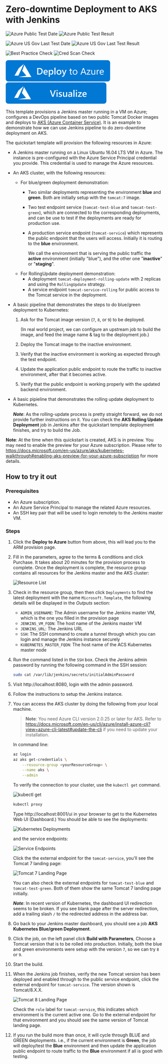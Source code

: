# Zero-downtime Deployment to AKS with Jenkins

![Azure Public Test Date](https://azurequickstartsservice.blob.core.windows.net/badges/301-jenkins-aks-zero-downtime-deployment/PublicLastTestDate.svg)
![Azure Public Test Result](https://azurequickstartsservice.blob.core.windows.net/badges/301-jenkins-aks-zero-downtime-deployment/PublicDeployment.svg)

![Azure US Gov Last Test Date](https://azurequickstartsservice.blob.core.windows.net/badges/301-jenkins-aks-zero-downtime-deployment/FairfaxLastTestDate.svg)
![Azure US Gov Last Test Result](https://azurequickstartsservice.blob.core.windows.net/badges/301-jenkins-aks-zero-downtime-deployment/FairfaxDeployment.svg)

![Best Practice Check](https://azurequickstartsservice.blob.core.windows.net/badges/301-jenkins-aks-zero-downtime-deployment/BestPracticeResult.svg)
![Cred Scan Check](https://azurequickstartsservice.blob.core.windows.net/badges/301-jenkins-aks-zero-downtime-deployment/CredScanResult.svg)

[![Deploy To Azure](https://raw.githubusercontent.com/Azure/azure-quickstart-templates/master/1-CONTRIBUTION-GUIDE/images/deploytoazure.svg?sanitize=true)]("https://portal.azure.com/#create/Microsoft.Template/uri/https%3A%2F%2Fraw.githubusercontent.com%2FAzure%2Fazure-quickstart-templates%2Fmaster%2F301-jenkins-aks-zero-downtime-deployment%2Fazuredeploy.json")  [![Visualize](https://raw.githubusercontent.com/Azure/azure-quickstart-templates/master/1-CONTRIBUTION-GUIDE/images/visualizebutton.svg?sanitize=true)]("http://armviz.io/#/?load=https%3A%2F%2Fraw.githubusercontent.com%2FAzure%2Fazure-quickstart-templates%2Fmaster%2F301-jenkins-aks-zero-downtime-deployment%2Fazuredeploy.json")

This template provisions a Jenkins master running in a VM on Azure; configures a DevOps pipeline based on
two public Tomcat Docker images and deploys to [AKS (Azure Container Service)](https://azure.microsoft.com/en-us/services/container-service/).
It is an example to demonstrate how we can use Jenkins pipeline to do zero-downtime deployment on AKS.

The quickstart template will provision the following resources in Azure:

* A Jenkins master running on a Linux Ubuntu 16.04 LTS VM in Azure. The instance is pre-configured with
   the Azure Service Principal credential you provide. This credential is used to manage the Azure resources.
* An AKS cluster, with the following resources:
   * For blue/green deployment demonstration:
      * Two similar deployments representing the environment **blue** and **green**. Both are initially setup with the 
         `tomcat:7` image.
      * Two test endpoint service (`tomcat-test-blue` and `tomcat-test-green`), which are connected to the corresponding
         deployments, and can be use to test if the deployments are ready for production use.
      * A production service endpoint (`tomcat-service`) which represents the public endpoint that the users will access.
         Initially it is routing to the **blue** environment.

         We call the environment that is serving the public traffic the **active** environment (initially "blue"), and
         the other one "**inactive**" or "**staging**".
   * For RollingUpdate deployment demonstration:
      * A deployment `tomcat-deployment-rolling-update` with 2 replicas and using the `RollingUpdate` strategy.
      * A service endpoint `tomcat-service-rolling` for public access to the Tomcat service in the deployment.
* A basic pipeline that demonstrates the steps to do blue/green deployment to Kubernetes:
   1. Ask for the Tomcat image version (`7`, `8`, or `9`) to be deployed.

      (In real world project, we can configure an upstream job to build the image, and feed the image name & tag to the
      deployment job.)

   1. Deploy the Tomcat image to the inactive environment.
   1. Verify that the inactive environment is working as expected through the test endpoint.
   1. Update the application public endpoint to route the traffic to inactive environment, after that it becomes active.
   1. Verify that the public endpoint is working properly with the updated backend environment.
* A basic pipieline that demonstrates the rolling update deployment to Kubernetes.

   ***Note***: As the rolling-update process is pretty straight forward, we do not provide further instructions on it.
   You can check the **AKS Rolling Update Deployment** job in Jenkins after the quickstart template deployment finishes,
   and try to build the Job.

**Note**: At the time when this quickstart is created, AKS is in preview. You may need to enable the preview
for your Azure subscription. Please refer to https://docs.microsoft.com/en-us/azure/aks/kubernetes-walkthrough#enabling-aks-preview-for-your-azure-subscription
for more details.

## How to try it out

### Prerequisites

* An Azure subscription.
* An Azure Service Principal to manage the related Azure resources.
* An SSH key pair that will be used to login remotely to the Jenkins master VM.

### Steps

1. Click the **Deploy to Azure** button from above, this will lead you to the ARM provision page.
1. Fill in the parameters, agree to the terms & conditions and click Purchase. It takes about 20 minutes
   for the provision process to complete. Once the deployment is complete, the resource group contains
   all resources for the Jenkins master and the AKS cluster:

   ![Resource List](images/resource-list.png)

1. Check in the resource group, then then click `Deployments` to find the latest deployment with the name
   `Microsoft.Template`, the following details will be displayed in the *Outputs* section:
   * `ADMIN_USERNAME`: The Admin username for the Jenkins master VM, which is the one you filled in the provision page
   * `JENKINS_VM_FQDN`: The host name of the Jenkins master VM
   * `JENKINS_URL`: The Jenkins URL
   * `SSH`: The SSH command to create a tunnel through which you can login and manage the Jenkins instance
      securely
   * `KUBERNETES_MASTER_FQDN`: The host name of the ACS Kubernetes master node
1. Run the command listed in the `SSH` box. Check the Jenkins admin password by running the following command
   in the SSH session:

   ```sh
   sudo cat /var/lib/jenkins/secrets/initialAdminPassword
   ```

1. Visit http://localhost:8080, login with the admin password.
1. Follow the instructions to setup the Jenkins instance.
1. You can access the AKS cluster by doing the following from your local machine.

   > **Note**: 	You need Azure CLI version 2.0.25 or later for AKS.
   > Refer to https://docs.microsoft.com/en-us/cli/azure/install-azure-cli?view=azure-cli-latest#update-the-cli 
   > if you need to update your installation.

   In command line:

   ```sh
   az login
   az aks get-credentials \
       --resource-group <yourResourceGroup> \
       --name aks \
       --admin
   ```

   To verify the connection to your cluster, use the `kubectl get` command.

   ![kubectl get](images/kubectl-get.png)

   ```sh
   kubectl proxy
   ```

   Type http://localhost:8001/ui in your browser to get to the Kubernetes Web UI (Dashboard.) You should be able
   to see the deployments:

   ![Kubernetes Deployments](images/kubernetes-deployments.png)

   and the service endpoints:

   ![Service Endpoints](images/k8s-tomcat-service.png)

   Click the the external endpoint for the `tomcat-service`, you'll see the Tomcat 7 landing page:

   ![Tomcat 7 Landing Page](images/tomcat-7.png)

   You can also check the external endpoints for `tomcat-test-blue` and `tomcat-test-green`. Both of them show
   the same Tomcat 7 landing page initially.

   ***Note***: In recent version of Kubernetes, the dashboard UI redirection seems to be broken. If you see
   blank page after the server redirection, add a trailing slash `/` to the redirected address in the
   address bar.

1. Go back to your Jenkins master dashboard, you should see a job **AKS Kubernetes Blue/green Deployment**.
1. Click the job, on the left panel click **Build with Parameters**, Choose a Tomcat version that is to be rolled
   into production. Initially, both the blue and green environments were setup with the version `7`,
   so we can try `8` or `9`.
1. Start the build.
1. When the Jenkins job finishes, verify the new Tomcat version has been deployed and enabled through to the public
   service endpoint, click the external endpoint for `tomcat-service`. The version shown is Tomcat/8.X.X.

   ![Tomcat 8 Landing Page](images/tomcat-8.png)

   Check the `role` label for `tomcat-service`, this indicates which environment is the current active one. 
   Go to the external endpoint for that environment and you should see the same version of Tomcat landing page.

1. If you run the build more than once, it will cycle through BLUE and GREEN deployments. i.e., if the current
   environment is **Green**, the job will deploy/test the **Blue** environment and then update the application
   public endpoint to route traffic to the **Blue** environment if all is good with testing.


